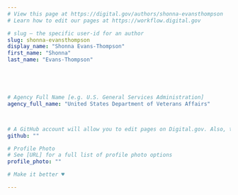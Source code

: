 ```yaml
---
# View this page at https://digital.gov/authors/shonna-evansthompson
# Learn how to edit our pages at https://workflow.digital.gov

# slug — the specific user-id for an author
slug: shonna-evansthompson
display_name: "Shonna Evans-Thompson"
first_name: "Shonna"
last_name: "Evans-Thompson"





# Agency Full Name [e.g. U.S. General Services Administration]
agency_full_name: "United States Department of Veterans Affairs"



# A GitHub account will allow you to edit pages on Digital.gov. Also, the image used in your GitHub account can be used to populate your digital.gov profile photo. Learn more about getting a Github account at [URL]
github: ""

# Profile Photo
# See [URL] for a full list of profile photo options
profile_photo: ""

# Make it better ♥

---
```

